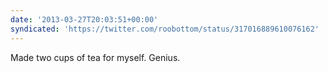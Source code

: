 ```yaml
---
date: '2013-03-27T20:03:51+00:00'
syndicated: 'https://twitter.com/roobottom/status/317016889610076162'
---
```

Made two cups of tea for myself. Genius.
